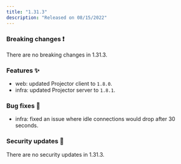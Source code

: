 ```yaml
---
title: "1.31.3"
description: "Released on 08/15/2022"
---
```


### Breaking changes ❗

There are no breaking changes in 1.31.3.

### Features ✨

- web: updated Projector client to `1.8.0`.
- infra: updated Projector server to `1.8.1`.

### Bug fixes 🐛

- infra: fixed an issue where idle connections would drop after 30 seconds.

### Security updates 🔐

There are no security updates in 1.31.3.
